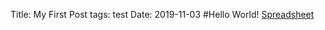Title: My First Post
tags: test
Date: 2019-11-03
#Hello World!
[Spreadsheet](https://docs.google.com/spreadsheets/d/1X47j_FE1cy8g1UpGpGc_GJoBp3aPhkCRWGyTGW3VGNY/edit?usp=sharing "Exploring Weather Trends")